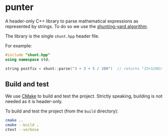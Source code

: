 # punter

A header-only C++ library to parse mathematical expressions as represented by strings. To do so we use the [shunting-yard algorithm](https://en.wikipedia.org/wiki/Shunting_yard_algorithm).

The library is the single `shunt.hpp` header file.

For example:

```cpp
#include "shunt.hpp"
using namespace std;

string postfix = shunt::parse("3 + 3 + 5 / 200")  // returns "33+5200/+"
```

## Build and test

We use [CMake](https://cmake.org/cmake/help/latest/index.html) to build and test the project. Strictly speaking, building is not needed as it is header-only.

To build and test the project (from the `build` directory):

```bash
cmake ..
cmake --build .
ctest --verbose
```
